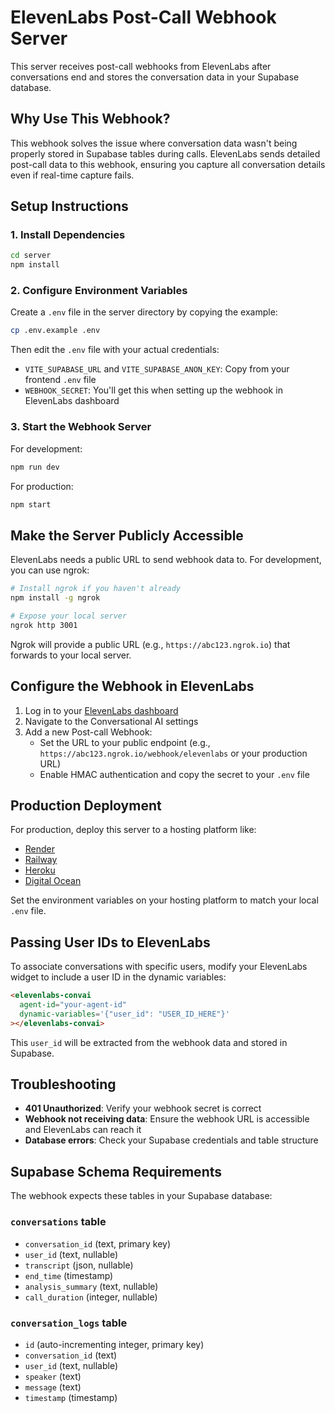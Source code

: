 # ElevenLabs Post-Call Webhook Server

This server receives post-call webhooks from ElevenLabs after conversations end and stores the conversation data in your Supabase database.

## Why Use This Webhook?

This webhook solves the issue where conversation data wasn't being properly stored in Supabase tables during calls. ElevenLabs sends detailed post-call data to this webhook, ensuring you capture all conversation details even if real-time capture fails.

## Setup Instructions

### 1. Install Dependencies

```bash
cd server
npm install
```

### 2. Configure Environment Variables

Create a `.env` file in the server directory by copying the example:

```bash
cp .env.example .env
```

Then edit the `.env` file with your actual credentials:
- `VITE_SUPABASE_URL` and `VITE_SUPABASE_ANON_KEY`: Copy from your frontend `.env` file
- `WEBHOOK_SECRET`: You'll get this when setting up the webhook in ElevenLabs dashboard

### 3. Start the Webhook Server

For development:
```bash
npm run dev
```

For production:
```bash
npm start
```

## Make the Server Publicly Accessible

ElevenLabs needs a public URL to send webhook data to. For development, you can use ngrok:

```bash
# Install ngrok if you haven't already
npm install -g ngrok

# Expose your local server
ngrok http 3001
```

Ngrok will provide a public URL (e.g., `https://abc123.ngrok.io`) that forwards to your local server.

## Configure the Webhook in ElevenLabs

1. Log in to your [ElevenLabs dashboard](https://elevenlabs.io/app/conversational-ai/settings)
2. Navigate to the Conversational AI settings
3. Add a new Post-call Webhook:
   - Set the URL to your public endpoint (e.g., `https://abc123.ngrok.io/webhook/elevenlabs` or your production URL)
   - Enable HMAC authentication and copy the secret to your `.env` file

## Production Deployment

For production, deploy this server to a hosting platform like:

- [Render](https://render.com/)
- [Railway](https://railway.app/)
- [Heroku](https://www.heroku.com/)
- [Digital Ocean](https://www.digitalocean.com/)

Set the environment variables on your hosting platform to match your local `.env` file.

## Passing User IDs to ElevenLabs

To associate conversations with specific users, modify your ElevenLabs widget to include a user ID in the dynamic variables:

```html
<elevenlabs-convai
  agent-id="your-agent-id"
  dynamic-variables='{"user_id": "USER_ID_HERE"}'
></elevenlabs-convai>
```

This `user_id` will be extracted from the webhook data and stored in Supabase.

## Troubleshooting

- **401 Unauthorized**: Verify your webhook secret is correct
- **Webhook not receiving data**: Ensure the webhook URL is accessible and ElevenLabs can reach it
- **Database errors**: Check your Supabase credentials and table structure

## Supabase Schema Requirements

The webhook expects these tables in your Supabase database:

### `conversations` table
- `conversation_id` (text, primary key)
- `user_id` (text, nullable)
- `transcript` (json, nullable)
- `end_time` (timestamp)
- `analysis_summary` (text, nullable)
- `call_duration` (integer, nullable)

### `conversation_logs` table
- `id` (auto-incrementing integer, primary key)
- `conversation_id` (text)
- `user_id` (text, nullable)
- `speaker` (text)
- `message` (text)
- `timestamp` (timestamp)
